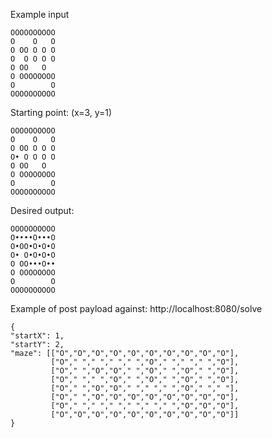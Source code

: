Example input

	OOOOOOOOOO
	O    O   O
	O OO O O O
	O  O O O O
	O OO   O  
	O OOOOOOOO
	O        O
	OOOOOOOOOO
	
Starting point: (x=3, y=1)
 	
 	OOOOOOOOOO
	O    O   O
	O OO O O O
	O• O O O O
	O OO   O  
	O OOOOOOOO
	O        O
	OOOOOOOOOO
	
Desired output:
	
	OOOOOOOOOO
	O••••O•••O
	O•OO•O•O•O
	O• O•O•O•O
	O OO•••O••
	O OOOOOOOO
	O        O
	OOOOOOOOOO
	
Example of post payload against: http://localhost:8080/solve

```
{ 
"startX": 1,
"startY": 2,
"maze": [["O","O","O","O","O","O","O","O","O","O"],
	     ["O"," "," "," "," ","O"," "," "," ","O"],
	     ["O"," ","O","O"," ","O"," ","O"," ","O"],
	     ["O"," "," ","O"," ","O"," ","O"," ","O"],
	     ["O"," ","O","O"," "," "," ","O"," "," "],
	     ["O"," ","O","O","O","O","O","O","O","O"],
	     ["O"," "," "," "," "," "," ","O","O","O"],
	     ["O","O","O","O","O","O","O","O","O","O"]]
}
```
